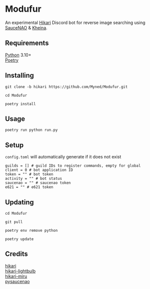 # Modufur
An experimental [Hikari](https://www.hikari-py.dev) Discord bot for reverse image searching using [SauceNAO](https://saucenao.com) & [Kheina](https://kheina.com).
## Requirements
[Python](https://www.python.org) 3.10+\
[Poetry](https://python-poetry.org)
## Installing
```
git clone -b hikari https://github.com/Myned/Modufur.git
```
```
cd Modufur
```
```
poetry install
```
## Usage
```
poetry run python run.py
```
## Setup
`config.toml` will automatically generate if it does not exist
```
guilds = [] # guild IDs to register commands, empty for global
client = 0 # bot application ID
token = "" # bot token
activity = "" # bot status
saucenao = "" # saucenao token
e621 = "" # e621 token
```
## Updating
```
cd Modufur
```
```
git pull
```
```
poetry env remove python
```
```
poetry update
```
## Credits
[hikari](https://github.com/hikari-py/hikari)\
[hikari-lightbulb](https://github.com/tandemdude/hikari-lightbulb)\
[hikari-miru](https://github.com/HyperGH/hikari-miru)\
[pysaucenao](https://github.com/FujiMakoto/pysaucenao)
